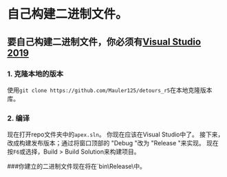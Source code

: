 # **自己构建二进制文件**。

## 要自己构建二进制文件，你必须有[Visual Studio 2019](https://visualstudio.microsoft.com/)

### 1. 克隆本地的版本
使用`git clone https://github.com/Mauler125/detours_r5`在本地克隆版本库。

### 2. 编译
现在打开repo文件夹中的`apex.sln`。
你现在应该在Visual Studio中了。
接下来，改成构建发布版本；通过将窗口顶部的 "Debug "改为 "Release "来实现。
现在按`F6`或选择，Build > Build Solution来构建项目。

###你建立的二进制文件现在将在`bin\Release\中。
